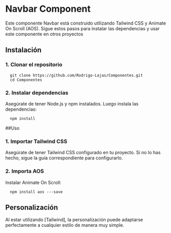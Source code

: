 # Navbar Component

Este componente Navbar está construido utilizando Tailwind CSS y 
Animate On Scroll (AOS). Sigue estos pasos para instalar las dependencias 
y usar este componente en otros proyectos

## Instalación

### 1. Clonar el repositorio

```
  git clone https://github.com/Rodrigo-Lajas/Componentes.git
  cd Componentes
```

### 2. Instalar dependencias

Asegúrate de tener Node.js y npm instalados. Luego instala las dependencias:

```
  npm install
```

##Uso

### 1. Importar Tailwind CSS

Asegúrate de tener Tailwind CSS configurado en tu proyecto. Si no lo has hecho, sigue la guía correspondiente para configurarlo.

### 2. Importa AOS

Instalar Animate On Scroll:

```
  npm install aos ---save
```

## Personalización

Al estar utilizando [Tailwind], la personalización puede adaptarse perfectamente a cualquier estilo de manera muy simple.


